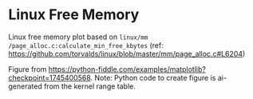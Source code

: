 # Linux Free Memory
Linux free memory plot based on `linux/mm /page_alloc.c:calculate_min_free_kbytes`
(ref: https://github.com/torvalds/linux/blob/master/mm/page_alloc.c#L6204)

Figure from https://python-fiddle.com/examples/matplotlib?checkpoint=1745400568.
Note: Python code to create figure is ai-generated from the kernel range table.



